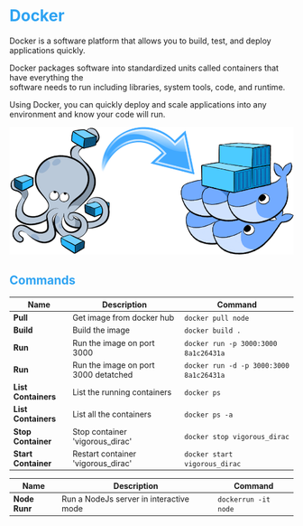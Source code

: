 # <font color="#2EA3F2">Docker</font>
Docker is a software platform that allows you to build, test, and deploy applications quickly.

Docker packages software into standardized units called containers that have everything the  
software needs to run including libraries, system tools, code, and runtime. 

Using Docker, you can quickly deploy and scale applications into any environment and know your code will run.

![Docker, the Docker mascot](assets/images/docker.png)

## <font color="#2EA3F2">Commands</font>

| Name                | Description                          | Command                                 |
| ---                 | -----------                          |----                                     |
| **Pull**            | Get image from docker hub            | `docker pull node`                      |
| **Build**           | Build the image                      | `docker build .`                        |
| **Run**             | Run the image on port 3000           | `docker run -p 3000:3000 8a1c26431a`    |
| **Run**             | Run the image on port 3000 detatched | `docker run -d -p 3000:3000 8a1c26431a` |
| **List Containers** | List the running containers          | `docker ps`                             |
| **List Containers** | List all the containers              | `docker ps -a`                          |
| **Stop Container**  | Stop container 'vigorous_dirac'      | `docker stop vigorous_dirac`            |
| **Start Container** | Restart container 'vigorous_dirac'   | `docker start vigorous_dirac`           |

| Name                | Description                              | Command                     |
| ---                 | -----------                              |----                         |
| **Node Runr**       | Run a NodeJs server in interactive mode  | `dockerrun -it node`        |
